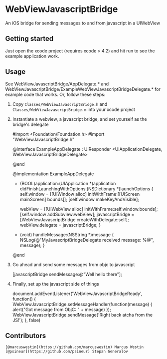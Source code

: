 WebViewJavascriptBridge
=======================

An iOS bridge for sending messages to and from javascript in a UIWebView

Getting started
---------------

Just open the xcode project (requires xcode > 4.2) and hit run to see the example application work.

Usage
-----

See WebViewJavascriptBridge/AppDelegate.* and WebViewJavascriptBridge/ExampleWebViewJavascriptBridgeDelegate.* for example code that works. Or, follow these steps:

1) Copy `Classes/WebViewJavascriptBridge.h` and `Classes/WebViewJavascriptBridge.m` into your xcode project

2) Instantiate a webview, a javascript bridge, and set yourself as the bridge's delegate

	#import <Foundation/Foundation.h>
	#import "WebViewJavascriptBridge.h"

	@interface ExampleAppDelegate : UIResponder <UIApplicationDelegate, WebViewJavascriptBridgeDelegate>
	
	@end
	
	@implementation ExampleAppDelegate
	
	- (BOOL)application:(UIApplication *)application didFinishLaunchingWithOptions:(NSDictionary *)launchOptions
	{
	    self.window = [[UIWindow alloc] initWithFrame:[[UIScreen mainScreen] bounds]];
	    [self.window makeKeyAndVisible];
		
		webView = [[UIWebView alloc] initWithFrame:self.window.bounds];
	    [self.window addSubview:webView];
	    javascriptBridge = [WebViewJavascriptBridge createWithDelegate:self];
	    webView.delegate = javascriptBridge;
	}

	- (void) handleMessage:(NSString *)message {
	    NSLog(@"MyJavascriptBridgeDelegate received message: %@", message);
	}

	@end

3) Go ahead and send some messages from objc to javascript

	[javascriptBridge sendMessage:@"Well hello there"];

4) Finally, set up the javascript side of things
	
	document.addEventListener('WebViewJavascriptBridgeReady', function() {
		WebViewJavascriptBridge.setMessageHandler(function(message) {
			alert("Got message from ObjC: " + message)
		});
		WebViewJavascriptBridge.sendMessage('Right back atcha from the JS!');
	}, false)

Contributors
------------

	[@marcuswestin](https://github.com/marcuswestin) Marcus Westin
	[@psineur](https://github.com/psineur) Stepan Generalov

